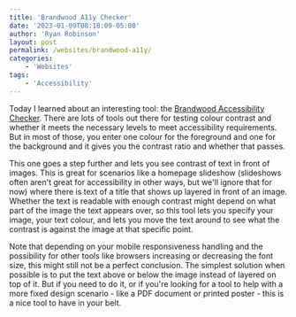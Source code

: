```yaml
---
title: 'Brandwood A11y Checker'
date: '2023-01-09T08:18:09-05:00'
author: 'Ryan Robinson'
layout: post
permalink: /websites/brandwood-a11y/
categories:
    - 'Websites'
tags:
    - 'Accessibility'
---
```


Today I learned about an interesting tool: the [Brandwood Accessibility Checker](http://brandwood.com/a11y/). There are lots of tools out there for testing colour contrast and whether it meets the necessary levels to meet accessibility requirements. But in most of those, you enter one colour for the foreground and one for the background and it gives you the contrast ratio and whether that passes.

This one goes a step further and lets you see contrast of text in front of images. This is great for scenarios like a homepage slideshow (slideshows often aren't great for accessibility in other ways, but we'll ignore that for now) where there is text of a title that shows up layered in front of an image. Whether the text is readable with enough contrast might depend on what part of the image the text appears over, so this tool lets you specify your image, your text colour, and lets you move the text around to see what the contrast is against the image at that specific point.

Note that depending on your mobile responsiveness handling and the possibility for other tools like browsers increasing or decreasing the font size, this might still not be a perfect conclusion. The simplest solution when possible is to put the text above or below the image instead of layered on top of it. But if you need to do it, or if you're looking for a tool to help with a more fixed design scenario - like a PDF document or printed poster - this is a nice tool to have in your belt.